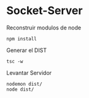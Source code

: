 # Socket-Server


Reconstruir modulos de node
```
npm install
```

Generar el DIST
```
tsc -w
```

Levantar Servidor
```
nodemon dist/
node dist/
```

